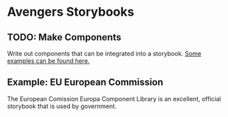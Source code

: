# Avengers Storybooks

## TODO: Make Components

Write out components that can be integrated into a storybook. [Some examples can be found here.](https://storybook.js.org/showcase)

## Example: EU European Commission

The European Comission Europa Component Library is an excellent, official storybook that is used by government.
